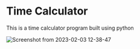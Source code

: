 # Time Calculator

This is a time calculator program built using python


![Screenshot from 2023-02-03 12-38-47](https://user-images.githubusercontent.com/21143667/216791638-52bba9a4-1e36-4316-b242-443ab5d89dd3.png)

